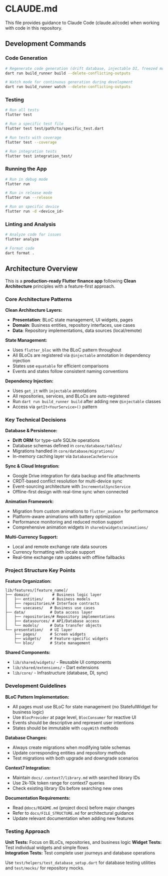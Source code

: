 # CLAUDE.md

This file provides guidance to Claude Code (claude.ai/code) when working with code in this repository.

## Development Commands

### Code Generation
```bash
# Regenerate code generation (drift database, injectable DI, freezed models)
dart run build_runner build --delete-conflicting-outputs

# Watch mode for continuous generation during development
dart run build_runner watch --delete-conflicting-outputs
```

### Testing
```bash
# Run all tests
flutter test

# Run a specific test file
flutter test test/path/to/specific_test.dart

# Run tests with coverage
flutter test --coverage

# Run integration tests
flutter test integration_test/
```

### Running the App
```bash
# Run in debug mode
flutter run

# Run in release mode
flutter run --release

# Run on specific device
flutter run -d <device_id>
```

### Linting and Analysis
```bash
# Analyze code for issues
flutter analyze

# Format code
dart format .
```

## Architecture Overview

This is a **production-ready Flutter finance app** following **Clean Architecture** principles with a feature-first approach.

### Core Architecture Patterns

**Clean Architecture Layers:**
- **Presentation**: BLoC state management, UI widgets, pages
- **Domain**: Business entities, repository interfaces, use cases
- **Data**: Repository implementations, data sources (local/remote)

**State Management:**
- Uses `flutter_bloc` with the BLoC pattern throughout
- All BLoCs are registered via `@injectable` annotation in dependency injection
- States use `equatable` for efficient comparisons
- Events and states follow consistent naming conventions

**Dependency Injection:**
- Uses `get_it` with `injectable` annotations
- All repositories, services, and BLoCs are auto-registered
- Run `dart run build_runner build` after adding new `@injectable` classes
- Access via `getIt<YourService>()` pattern

### Key Technical Decisions

**Database & Persistence:**
- **Drift ORM** for type-safe SQLite operations
- Database schemas defined in `core/database/tables/`
- Migrations handled in `core/database/migrations/`
- In-memory caching layer via `DatabaseCacheService`

**Sync & Cloud Integration:**
- Google Drive integration for data backup and file attachments  
- CRDT-based conflict resolution for multi-device sync
- Event-sourcing architecture with `IncrementalSyncService`
- Offline-first design with real-time sync when connected

**Animation Framework:**
- Migration from custom animations to `flutter_animate` for performance
- Platform-aware animations with battery optimization
- Performance monitoring and reduced motion support
- Comprehensive animation widgets in `shared/widgets/animations/`

**Multi-Currency Support:**
- Local and remote exchange rate data sources
- Currency formatting with locale support
- Real-time exchange rate updates with offline fallbacks

### Project Structure Key Points

**Feature Organization:**
```
lib/features/[feature_name]/
├── domain/          # Business logic layer
│   ├── entities/    # Business models
│   ├── repositories/# Interface contracts
│   └── usecases/   # Business use cases
├── data/           # Data access layer
│   ├── repositories/# Repository implementations
│   ├── datasources/ # API/Database access
│   └── models/     # Data transfer objects
└── presentation/   # UI layer
    ├── pages/      # Screen widgets
    ├── widgets/    # Feature-specific widgets
    └── bloc/       # State management
```

**Shared Components:**
- `lib/shared/widgets/` - Reusable UI components
- `lib/shared/extensions/` - Dart extensions
- `lib/core/` - Infrastructure (database, DI, sync)

### Development Guidelines

**BLoC Pattern Implementation:**
- All pages must use BLoC for state management (no StatefulWidget for business logic)
- Use `BlocProvider` at page level, `BlocConsumer` for reactive UI
- Events should be descriptive and represent user intentions
- States should be immutable with `copyWith` methods

**Database Changes:**
- Always create migrations when modifying table schemas
- Update corresponding entities and repository methods
- Test migrations with both upgrade and downgrade scenarios

**Context7 Integration:**
- Maintain `docs/.context7/library.md` with searched library IDs
- Use 2k-10k token range for context7 queries
- Check existing library IDs before searching new ones

**Documentation Requirements:**
- Read `@docs/README.md` (project docs) before major changes
- Refer to `docs/FILE_STRUCTURE.md` for architectural guidance
- Update relevant documentation when adding new features

### Testing Approach

**Unit Tests:** Focus on BLoCs, repositories, and business logic
**Widget Tests:** Test individual widgets and simple flows  
**Integration Tests:** Test complete user journeys and database operations

Use `test/helpers/test_database_setup.dart` for database testing utilities and `test/mocks/` for repository mocks.